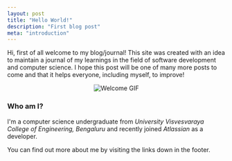 ```yaml
---
layout: post
title: "Hello World!"
description: "First blog post"
meta: "introduction"
---
```


Hi, first of all welcome to my blog/journal! This site was created with an idea to maintain a journal of my learnings in
the field of software development and computer science. I hope this post will be one of many more posts to come and that it helps 
everyone, including myself, to improve! 

<div style="text-align: center">
  <img alt="Welcome GIF" src="https://media.giphy.com/media/OkJat1YNdoD3W/giphy.gif"/>
</div>


### Who am I?
I'm a computer science undergraduate from *University Visvesvaraya College of Engineering, Bengaluru* and recently joined *Atlassian* 
as a developer. 

You can find out more about me by visiting the links down in the footer.  

